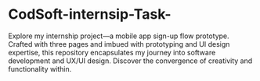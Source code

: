 # CodSoft-internsip-Task-
Explore my internship project—a mobile app sign-up flow prototype. Crafted with three pages and imbued with prototyping and UI design expertise, this repository encapsulates my journey into software development and UX/UI design. Discover the convergence of creativity and functionality within.
